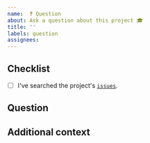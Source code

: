 ```yaml
---
name:  ❓ Question
about: Ask a question about this project 🎓
title: ''
labels: question
assignees:
---
```


## Checklist

<!-- Mark with an `x` all the checkboxes that apply (like `[x]`) -->

- [ ] I've searched the project's [`issues`](https://github.com/lgrcia/twirl/issues?q=is%3Aissue).

## Question

<!-- What is your question -->

## Additional context

<!-- Add any other context or screenshots about the feature request here. -->
